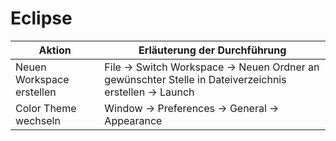 # Eclipse

| Aktion                    | Erläuterung der Durchführung                                                                                |
|---------------------------|-------------------------------------------------------------------------------------------------------------|
| Neuen Workspace erstellen | File -> Switch Workspace -> Neuen Ordner an gewünschter Stelle in Dateiverzeichnis erstellen -> Launch      |
| Color Theme wechseln      | Window -> Preferences -> General -> Appearance                                                              |
